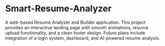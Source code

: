 # Smart-Resume-Analyzer
A web-based Resume Analyzer and Builder application.   This project provides an interactive landing page with smooth animations,   resume upload functionality, and a clean footer design. Future plans include   integration of a login system, dashboard, and AI-powered resume analysis.  
